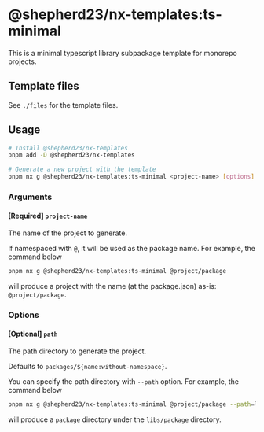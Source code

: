 # @shepherd23/nx-templates:ts-minimal

This is a minimal typescript library subpackage template for monorepo projects.

## Template files

See `./files` for the template files.

## Usage

```bash
# Install @shepherd23/nx-templates
pnpm add -D @shepherd23/nx-templates

# Generate a new project with the template
pnpm nx g @shepherd23/nx-templates:ts-minimal <project-name> [options]
```

### Arguments

#### [Required] `project-name`

The name of the project to generate. 

If namespaced with `@`, it will be used as the package name. For example, the command below

```bash
pnpm nx g @shepherd23/nx-templates:ts-minimal @project/package
```

will produce a project with the name (at the package.json) as-is: `@project/package`.

### Options

#### [Optional] `path`

The path directory to generate the project. 

Defaults to `packages/${name:without-namespace}`.

You can specify the path directory with `--path` option. For example, the command below

```bash
pnpm nx g @shepherd23/nx-templates:ts-minimal @project/package --path=libs/package
```

will produce a `package` directory under the `libs/package` directory.
